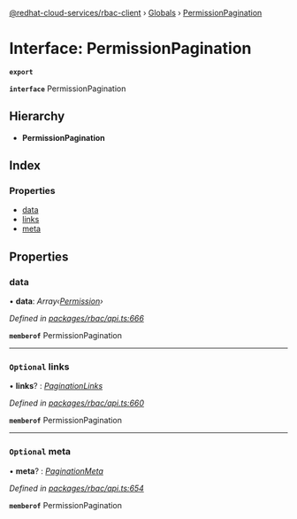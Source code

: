 [@redhat-cloud-services/rbac-client](../README.md) › [Globals](../globals.md) › [PermissionPagination](permissionpagination.md)

# Interface: PermissionPagination

**`export`** 

**`interface`** PermissionPagination

## Hierarchy

* **PermissionPagination**

## Index

### Properties

* [data](permissionpagination.md#data)
* [links](permissionpagination.md#optional-links)
* [meta](permissionpagination.md#optional-meta)

## Properties

###  data

• **data**: *Array‹[Permission](permission.md)›*

*Defined in [packages/rbac/api.ts:666](https://github.com/RedHatInsights/javascript-clients/blob/master/packages/rbac/api.ts#L666)*

**`memberof`** PermissionPagination

___

### `Optional` links

• **links**? : *[PaginationLinks](paginationlinks.md)*

*Defined in [packages/rbac/api.ts:660](https://github.com/RedHatInsights/javascript-clients/blob/master/packages/rbac/api.ts#L660)*

**`memberof`** PermissionPagination

___

### `Optional` meta

• **meta**? : *[PaginationMeta](paginationmeta.md)*

*Defined in [packages/rbac/api.ts:654](https://github.com/RedHatInsights/javascript-clients/blob/master/packages/rbac/api.ts#L654)*

**`memberof`** PermissionPagination
